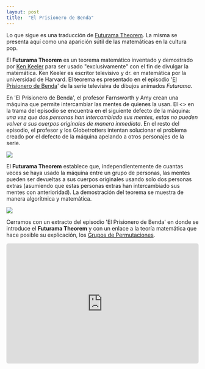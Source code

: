 ```yaml
---
layout: post
title:  "El Prisionero de Benda"
---
```


Lo que sigue es una traducción de [Futurama Theorem](https://theinfosphere.org/Futurama_theorem). La misma se presenta aquí como una aparición sútil de las matemáticas en la cultura pop.

El **Futurama Theorem** es un teorema matemático inventado y demostrado por [Ken Keeler](https://en.wikipedia.org/wiki/Ken_Keeler) para ser usado "exclusivamente" con el fin de divulgar la matemática.
Ken Keeler es escritor televisivo y dr. en matemática por la universidad de Harvard.
El teorema es presentado en el episodio '[El Prisionero de Benda](https://en.wikipedia.org/wiki/The_Prisoner_of_Benda)' de la serie televisiva de dibujos animados *Futurama*.

En 'El Prisionero de Benda', el profesor Farnsworth y Amy crean una máquina que permite intercambiar las mentes de quienes la usan. El <<giro inesperado>> en la trama del episodio se encuentra en el siguiente defecto de la máquina: *una vez que dos personas han intercambiado sus mentes, estas no pueden volver a sus cuerpos originales de manera inmediata*. En el resto del episodio, el profesor y los Globetrotters intentan solucionar el problema creado por el defecto de la máquina apelando a otros personajes de la serie.

<div class="row mt-3">
    <div class="col-sm-10 m-4 mx-auto">
        <img class="img-fluid rounded z-depth-1" src="{{ site.baseurl }}/assets/img/futurama-theorem-swap.jpg">
    </div>
</div>

El **Futurama Theorem** establece que, independientemente de cuantas veces se haya usado la máquina entre un grupo de personas, las mentes pueden ser devueltas a sus cuerpos originales usando solo dos personas extras (asumiendo que estas personas extras han intercambiado sus mentes con anterioridad). La demostración del teorema se muestra de manera algorítmica y matemática.

<div class="row mt-3">
    <div class="col-sm-10 m-4 mx-auto">
        <img class="img-fluid rounded z-depth-1" src="{{ site.baseurl }}/assets/img/futurama-theorem-proof.png">
    </div>
</div>

Cerramos con un extracto del episodio 'El Prisionero de Benda' en donde se introduce el **Futurama Theorem** y con un enlace a la teoría matemática que hace posible su explicación, los [Grupos de Permutaciones](https://en.wikipedia.org/wiki/Permutation_group).

<div class="row mt-3">
  <div class="col-sm-10 m-4 mx-auto">
    <iframe style="width:100%; border:0; border-radius:5px;" height="315" src="https://www.youtube.com/embed/8M4dUj7vZJc" frameborder="0" allow="accelerometer; autoplay; encrypted-media; gyroscope; picture-in-picture" allowfullscreen></iframe>
  </div>
</div>
